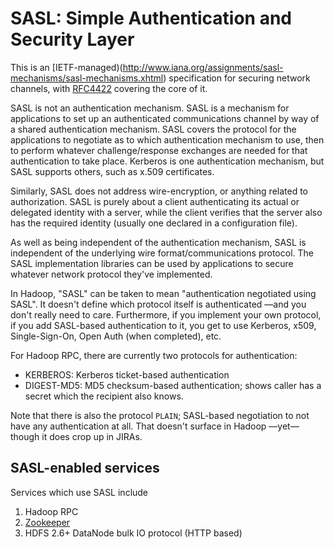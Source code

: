 <!---
  Licensed under the Apache License, Version 2.0 (the "License");
  you may not use this file except in compliance with the License.
  You may obtain a copy of the License at
  
   http://www.apache.org/licenses/LICENSE-2.0
  
  Unless required by applicable law or agreed to in writing, software
  distributed under the License is distributed on an "AS IS" BASIS,
  WITHOUT WARRANTIES OR CONDITIONS OF ANY KIND, either express or implied.
  See the License for the specific language governing permissions and
  limitations under the License. See accompanying LICENSE file.
-->

# SASL: Simple Authentication and Security Layer

This is an [IETF-managed)(http://www.iana.org/assignments/sasl-mechanisms/sasl-mechanisms.xhtml)
specification for securing network channels, with [RFC4422](http://tools.ietf.org/html/rfc4422)
covering the core of it.

SASL is not an authentication mechanism. SASL is a mechanism for applications to set up
an authenticated communications channel by way of a shared authentication mechanism.
SASL covers the protocol for the applications to negotiate as to which authentication
mechanism to use, then to perform whatever challenge/response exchanges are needed for
that authentication to take place. Kerberos is one authentication mechanism, but SASL
supports others, such as x.509 certificates.

Similarly, SASL does not address wire-encryption, or anything related to authorization.
SASL is purely about a client authenticating its actual or delegated identity with a server,
while the client verifies that the server also has the required identity (usually one
declared in a configuration file).

As well as being independent of the authentication mechanism, SASL is independent of the
underlying wire format/communications protocol. The SASL implementation libraries
can be used by applications to secure whatever network protocol they've implemented.

In Hadoop, "SASL" can be taken to mean "authentication negotiated using SASL".
It doesn't define which protocol itself is authenticated —and you don't really need to care.
Furthermore, if you implement your own protocol, if you add SASL-based authentication to it,
you get to use Kerberos, x509, Single-Sign-On, Open Auth (when completed), etc.

For Hadoop RPC, there are currently two protocols for authentication:

* KERBEROS: Kerberos ticket-based authentication
* DIGEST-MD5: MD5 checksum-based authentication; shows caller has a secret which the
  recipient also knows.

Note that there is also the protocol `PLAIN`; SASL-based negotiation to not have any authentication
at all. That doesn't surface in Hadoop —yet— though it does crop up in JIRAs.

## SASL-enabled services

Services which use SASL include

1. Hadoop RPC
1. [Zookeeper](https://cwiki.apache.org/confluence/display/ZOOKEEPER/Zookeeper+and+SASL)
1. HDFS 2.6+ DataNode bulk IO protocol (HTTP based)
